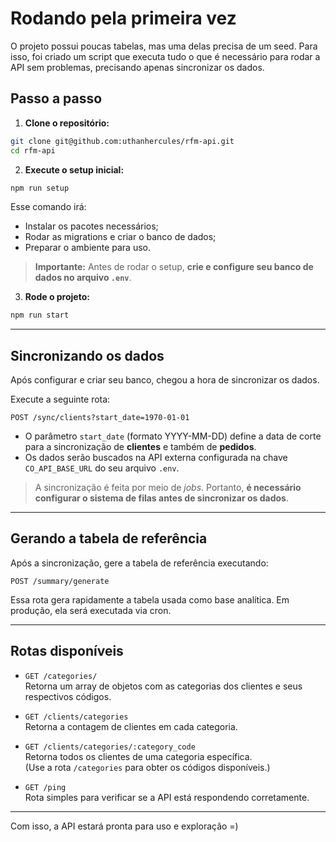 # Rodando pela primeira vez

O projeto possui poucas tabelas, mas uma delas precisa de um seed. Para isso, foi criado um script que executa tudo o que é necessário para rodar a API sem problemas, precisando apenas sincronizar os dados.

## Passo a passo

1. **Clone o repositório:**

```bash
git clone git@github.com:uthanhercules/rfm-api.git
cd rfm-api
```

2. **Execute o setup inicial:**

```bash
npm run setup
```

Esse comando irá:

- Instalar os pacotes necessários;
- Rodar as migrations e criar o banco de dados;
- Preparar o ambiente para uso.

> **Importante:** Antes de rodar o setup, **crie e configure seu banco de dados no arquivo `.env`**.

3. **Rode o projeto:**

```bash
npm run start
```
---

## Sincronizando os dados

Após configurar e criar seu banco, chegou a hora de sincronizar os dados.

Execute a seguinte rota:

```http
POST /sync/clients?start_date=1970-01-01
```

- O parâmetro `start_date` (formato YYYY-MM-DD) define a data de corte para a sincronização de **clientes** e também de **pedidos**.
- Os dados serão buscados na API externa configurada na chave `CO_API_BASE_URL` do seu arquivo `.env`.

> A sincronização é feita por meio de *jobs*. Portanto, **é necessário configurar o sistema de filas antes de sincronizar os dados**.

---

## Gerando a tabela de referência

Após a sincronização, gere a tabela de referência executando:

```http
POST /summary/generate
```

Essa rota gera rapidamente a tabela usada como base analítica. Em produção, ela será executada via cron.

---

## Rotas disponíveis

- `GET /categories/`  
  Retorna um array de objetos com as categorias dos clientes e seus respectivos códigos.

- `GET /clients/categories`  
  Retorna a contagem de clientes em cada categoria.

- `GET /clients/categories/:category_code`  
  Retorna todos os clientes de uma categoria específica.  
  (Use a rota `/categories` para obter os códigos disponíveis.)

- `GET /ping`  
  Rota simples para verificar se a API está respondendo corretamente.

---

Com isso, a API estará pronta para uso e exploração =)
